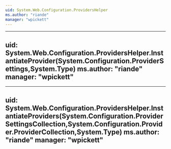 ```yaml
---
uid: System.Web.Configuration.ProvidersHelper
ms.author: "riande"
manager: "wpickett"
---
```


---
uid: System.Web.Configuration.ProvidersHelper.InstantiateProvider(System.Configuration.ProviderSettings,System.Type)
ms.author: "riande"
manager: "wpickett"
---

---
uid: System.Web.Configuration.ProvidersHelper.InstantiateProviders(System.Configuration.ProviderSettingsCollection,System.Configuration.Provider.ProviderCollection,System.Type)
ms.author: "riande"
manager: "wpickett"
---
